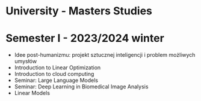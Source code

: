 # University - Masters Studies

# Semester I - 2023/2024 winter
- Idee post-humanizmu: projekt sztucznej inteligencji i problem możliwych umysłów 
- Introduction to Linear Optimization
- Introduction to cloud computing
- Seminar: Large Language Models
- Seminar: Deep Learning in Biomedical Image Analysis
- Linear Models
